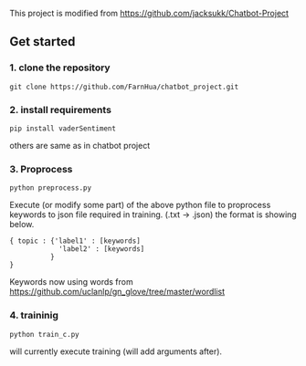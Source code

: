 This project is modified from https://github.com/jacksukk/Chatbot-Project

## Get started
### 1. clone the repository
```
git clone https://github.com/FarnHua/chatbot_project.git
```
### 2. install requirements
```
pip install vaderSentiment
```
others are same as in chatbot project

### 3. Proprocess 
```
python preprocess.py
```
Execute (or modify some part) of the above python file to proprocess keywords to json file required in training. 
(.txt -> .json) the format is showing below. 
```
{ topic : {'label1' : [keywords]
            'label2' : [keywords]
          }
}
```
Keywords now using words from https://github.com/uclanlp/gn_glove/tree/master/wordlist

### 4. traininig
```
python train_c.py
```
will currently execute training (will add arguments after). 
